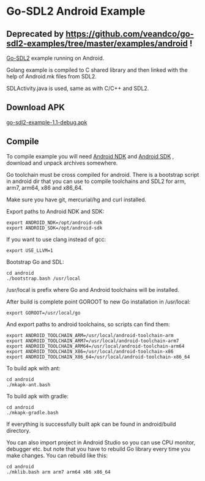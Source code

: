 Go-SDL2 Android Example
=======================

Deprecated by https://github.com/veandco/go-sdl2-examples/tree/master/examples/android !
----------------------------------------------------------------------------------------

[Go-SDL2](https://github.com/veandco/go-sdl2) example running on Android.

Golang example is compiled to C shared library and then linked with the help of Android.mk files from SDL2.

SDLActivity.java is used, same as with C/C++ and SDL2.

Download APK
------------

[go-sdl2-example-1.1-debug.apk](https://github.com/gen2brain/go-sdl2-android-example/releases/download/1.1/go-sdl2-example-1.1-debug.apk)

Compile
-------

To compile example you will need [Android NDK](https://developer.android.com/ndk/downloads/index.html) and [Android SDK](http://developer.android.com/sdk/index.html#Other) , download and unpack archives somewhere.

Go toolchain must be cross compiled for android. There is a bootstrap script in android dir that you can use to compile toolchains and SDL2 for arm, arm7, arm64, x86 and x86_64.

Make sure you have git, mercurial/hg and curl installed.

Export paths to Android NDK and SDK:

    export ANDROID_NDK=/opt/android-ndk
    export ANDROID_SDK=/opt/android-sdk

If you want to use clang instead of gcc:
    
    export USE_LLVM=1

Bootstrap Go and SDL:

    cd android
    ./bootstrap.bash /usr/local

/usr/local is prefix where Go and Android toolchains will be installed.

After build is complete point GOROOT to new Go installation in /usr/local:

    export GOROOT=/usr/local/go

And export paths to android toolchains, so scripts can find them:

    export ANDROID_TOOLCHAIN_ARM=/usr/local/android-toolchain-arm
    export ANDROID_TOOLCHAIN_ARM7=/usr/local/android-toolchain-arm7
    export ANDROID_TOOLCHAIN_ARM64=/usr/local/android-toolchain-arm64
    export ANDROID_TOOLCHAIN_X86=/usr/local/android-toolchain-x86
    export ANDROID_TOOLCHAIN_X86_64=/usr/local/android-toolchain-x86_64

To build apk with ant:

    cd android
    ./mkapk-ant.bash

To build apk with gradle:

    cd android
    ./mkapk-gradle.bash

If everything is successfully built apk can be found in android/build directory.

You can also import project in Android Studio so you can use CPU monitor, debugger etc. but note that you have to rebuild Go library every time you make changes. You can rebuild like this:

    cd android
    ./mklib.bash arm arm7 arm64 x86 x86_64
